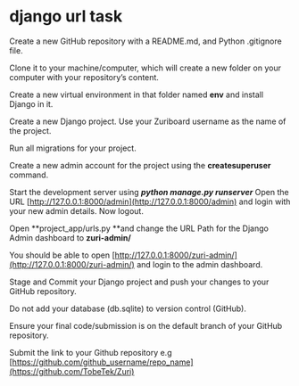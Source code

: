 # django url task


Create a new GitHub repository with a README.md, and Python .gitignore file.

Clone it to your machine/computer, which will create a new folder on your computer with your repository’s content.

Create a new virtual environment in that folder named **env** and install Django in it.

Create a new Django project. Use your Zuriboard username as the name of the project.

Run all migrations for your project.

Create a new admin account for the project using the **createsuperuser** command.

Start the development server using ***python manage.py runserver***
Open the URL  [http://127.0.0.1:8000/admin](http://127.0.0.1:8000/admin) and login with your new admin details. Now logout.

Open **project_app/urls.py **and change the URL Path for the Django Admin dashboard to **zuri-admin/**

You should be able to open [http://127.0.0.1:8000/zuri-admin/](http://127.0.0.1:8000/zuri-admin/) and login to the admin dashboard.

Stage and Commit your Django project and push your changes to your GitHub repository.

Do not add your database (db.sqlite) to version control (GitHub).

Ensure your final code/submission is on the default branch of your GitHub repository.

Submit the link to your Github repository e.g [https://github.com/github_username/repo_name](https://github.com/TobeTek/Zuri)
